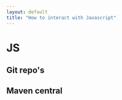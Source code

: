 ```yaml
---
layout: default
title: "How to interact with Javascript"
---
```

# JS



## Git repo's



## Maven central

